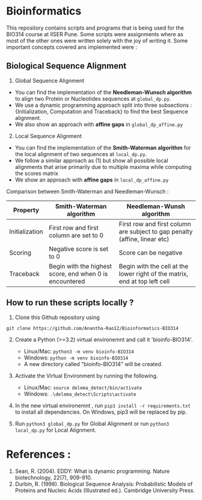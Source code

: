 # Bioinformatics

This repository contains scripts and programs that is being used for the BIO314 course at IISER Pune. Some scripts were assignments where as most of the other ones were written solely with the joy of writing it. Some important concepts covered ans implemented were : 

## Biological Sequence Alignment 

1. Global Sequence Alignment 

- You can find the implementation of the **Needleman-Wunsch algorithm** to align two Protein or Nucleotides sequences at `global_dp.py`.
- We use a dynamic programming approach split into three subsections : {Initialization, Computation and Traceback} to find the best Sequence alignment.
- We also show an approach with **affine gaps** in `global_dp_affine.py`

2. Local Sequence Alignment

- You can find the implementation of the **Smith-Waterman algorithm** for the local alignment of two sequences at `local_dp.py`. 
- We follow a similar approach as (1) but show all possible local alignments that arise primarily due to multiple maxima while computing the scores matrix 
- We show an approach with **affine gaps** in `local_dp_affine.py`

Comparison between Smith-Waterman and Needleman-Wunsch : 

| Property | Smith-Waterman algorithm | Needleman-Wunsh algorithm | 
| -------- | ------------------------| ---------------------------|
| Initialization | First row and first column are set to 0 | First row and first column are subject to gap penalty (affine, linear etc) | 
| Scoring |	Negative score is set to 0 |	Score can be negative |
| Traceback | 	Begin with the highest score, end when 0 is encountered | Begin with the cell at the lower right of the matrix, end at top left cell |


## How to run these scripts locally ? 


1. Clone this Github repository using 

```git clone https://github.com/Anantha-Rao12/Bioinformatics-BIO314```


2. Create a Python (>=3.2) virtual environemnt and call it 'bioinfo-BIO314'.

    - Linux/Mac: `python3 -m venv bioinfo-BIO314`
    - Windows: `python -m venv bioinfo-BIO314`
    - A new directory called "bioinfo-BIO314" will be created.

3. Activate the Virtual Environment by running the following.

    - Linux/Mac: `source delema_detect/bin/activate`
    - Windows: `.\delema_detect\Scripts\activate`

4. In the new virtual environemnt , run `pip3 install -r requirements.txt` to install all dependencies. On Windows, pip3 will be replaced by pip.

5. Run `python3 global_dp.py` for Global Alignment or run `python3 local_dp.py` for Local Alignment. 
    


# References : 

1. Sean, R. (2004). EDDY: What is dynamic programming. Nature biotechnology, 22(7), 909-910.
2. Durbin, R. (1998). Biological Sequence Analysis: Probabilistic Models of Proteins and Nucleic Acids (Illustrated ed.). Cambridge University Press. 
